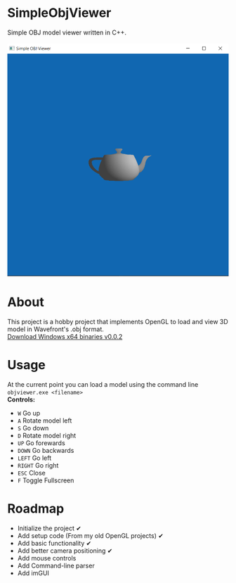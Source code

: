 # SimpleObjViewer
Simple OBJ model viewer written in C++.<br/><br/>
![SimpleObjViewer](https://github.com/ahmedwadod/SimpleObjViewer/blob/master/Screenshots/screenshot1.png?raw=true)

# About
This project is a hobby project that implements OpenGL to load and view 3D model in Wavefront's .obj format.<br/>
[Download Windows x64 binaries v0.0.2](https://github.com/ahmedwadod/SimpleObjViewer/releases/tag/V0.0.2)

# Usage
At the current point you can load a model using the command line `objviewer.exe <filename>`<br/>
<b>Controls:</b>
- `W` Go up
- `A` Rotate model left
- `S` Go down
- `D` Rotate model right
- `UP` Go forewards
- `DOWN` Go backwards
- `LEFT` Go left
- `RIGHT` Go right
- `ESC` Close
- `F` Toggle Fullscreen

# Roadmap
- Initialize the project ✔
- Add setup code (From my old OpenGL projects) ✔
- Add basic functionality ✔
- Add better camera positioning ✔
- Add mouse controls
- Add Command-line parser
- Add imGUI
